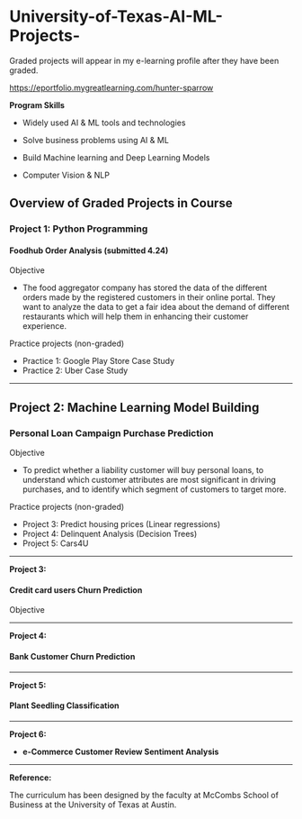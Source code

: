 # University-of-Texas-AI-ML-Projects-

Graded projects will appear in my e-learning profile after they have been graded. 

https://eportfolio.mygreatlearning.com/hunter-sparrow 

**Program Skills**

- Widely used AI & ML tools and technologies

- Solve business problems using AI & ML 

- Build Machine learning and Deep Learning Models 

- Computer Vision & NLP


## Overview of Graded Projects in Course

### **Project 1: Python Programming**

#### **Foodhub Order Analysis** (submitted 4.24)
Objective
- The food aggregator company has stored the data of the different orders made by the registered customers in their online portal. They want to analyze the data to get a fair idea about the demand of different restaurants which will help them in enhancing their customer experience.


Practice projects (non-graded)

- Practice 1: Google Play Store Case Study 
- Practice 2: Uber Case Study 

-------------------------------------------------------------------------------------------------------------------------------------

## **Project 2: Machine Learning Model Building**

### **Personal Loan Campaign Purchase Prediction**

Objective 
- To predict whether a liability customer will buy personal loans, to understand which customer attributes are most significant in driving purchases, and to identify which segment of customers to target more.


Practice projects (non-graded)

- Project 3: Predict housing prices (Linear regressions)
- Project 4: Delinquent Analysis (Decision Trees)
- Project 5: Cars4U

-------------------------------------------------------------------------------------------------------------------------------------

**Project 3:**

#### **Credit card users Churn Prediction** 
Objective 

-------------------------------------------------------------------------------------------------------------------------------------

**Project 4:** 

#### **Bank Customer Churn Prediction** 

-------------------------------------------------------------------------------------------------------------------------------------

**Project 5:** 

#### **Plant Seedling Classification** 


-------------------------------------------------------------------------------------------------------------------------------------
**Project 6:**

- **e-Commerce Customer Review Sentiment Analysis**

-------------------------------------------------------------------------------------------------------------------------------------

**Reference:**

The curriculum has been designed by the faculty at McCombs School of Business at the University of Texas at Austin.
